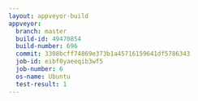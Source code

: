 ```yaml
---
layout: appveyor-build
appveyor:
  branch: master
  build-id: 49470854
  build-number: 696
  commit: 3308bcff74869e373b1a45716159641df5786343
  job-id: eibf0yaeeqib3wf5
  job-number: 6
  os-name: Ubuntu
  test-result: 1
---
```

